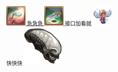 

<a href="http://helper/item/10001">
    <img src="/empire/image/item/251_1.png" width="50" height="50">
    急急急
</a>

<a href="http://helper/item/10001">
    <img src="/empire/image/item/231_1.png" width="50" height="50">
</a>
接口加看就

<a href="http://helper/npc/10001">
    <img src="/empire/image/monster/8210.png" width="50" height="50">
</a>
<br/>
快快快

<a href="http://helper/monster/10001">
    <img src="/empire/image/monster/5715.png" width="100" height="100">
</a>

